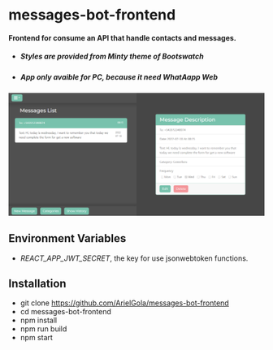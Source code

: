# messages-bot-frontend
#### Frontend for consume an API that handle contacts and messages.
* ##### Styles are provided from Minty theme of Bootswatch
* ##### App only avaible for PC, because it need WhatAapp Web
![Interface](https://raw.githubusercontent.com/ArielGola/messages-bot-frontend/main/docs/Screenshot01.png)
## Environment Variables
* _REACT_APP_JWT_SECRET_, the key for use jsonwebtoken functions.
## Installation
* git clone https://github.com/ArielGola/messages-bot-frontend
* cd messages-bot-frontend
* npm install
* npm run build
* npm start
